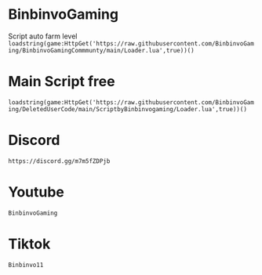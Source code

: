 # BinbinvoGaming
Script auto farm level ```loadstring(game:HttpGet('https://raw.githubusercontent.com/BinbinvoGaming/BinbinvoGamingCommmunty/main/Loader.lua',true))()```
# Main Script free
```loadstring(game:HttpGet('https://raw.githubusercontent.com/BinbinvoGaming/DeletedUserCode/main/ScriptbyBinbinvogaming/Loader.lua',true))()```
# Discord
```https://discord.gg/m7m5fZDPjb```
# Youtube
```BinbinvoGaming```
# Tiktok
```Binbinvo11```
